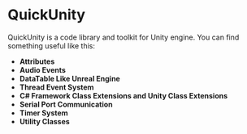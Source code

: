 # **QuickUnity**

QuickUnity is a code library and toolkit for Unity engine. You can find something useful like this:

- **Attributes**
- **Audio Events**
- **DataTable Like Unreal Engine**
- **Thread Event System**
- **C# Framework Class Extensions and Unity Class Extensions**
- **Serial Port Communication**
- **Timer System**
- **Utility Classes**


